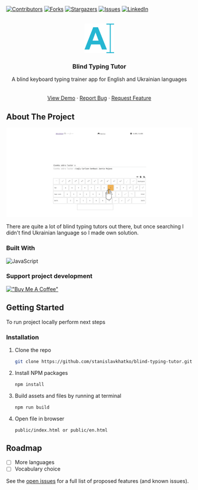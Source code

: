 <a name="readme-top"></a>

[![Contributors][contributors-shield]][contributors-url]
[![Forks][forks-shield]][forks-url]
[![Stargazers][stars-shield]][stars-url]
[![Issues][issues-shield]][issues-url]
[![LinkedIn][linkedin-shield]][linkedin-url]

<br />
<div align="center">
  <a href="https://github.com/stanislavkhatko/blind-typing-tutor">
    <img src="public/favicon/favicon.png" alt="Logo" width="80" height="80">
  </a>

<h3 align="center">Blind Typing Tutor</h3>

  <p align="center">
    A blind keyboard typing trainer app for English and Ukrainian languages
    <br />
    <br />
    <br />
    <a href="https://typot.netlify.app/en.html">View Demo</a>
    ·
    <a href="https://github.com/stanislavkhatko/blind-typing-tutor/issues">Report Bug</a>
    ·
    <a href="https://github.com/stanislavkhatko/blind-typing-tutor/issues">Request Feature</a>
  </p>
</div>


## About The Project

[![Product Name Screen Shot][product-screenshot]](https://example.com)

There are quite a lot of blind typing tutors out there, but once searching I didn't find Ukrainian language so I made own solution.


### Built With
![JavaScript][JavaScript]


### Support project development
[!["Buy Me A Coffee"](https://www.buymeacoffee.com/assets/img/custom_images/orange_img.png)](https://www.buymeacoffee.com/stanislavkhatko)



## Getting Started
To run project locally perform next steps

### Installation

1. Clone the repo
   ```sh
   git clone https://github.com/stanislavkhatko/blind-typing-tutor.git
   ```
2. Install NPM packages
   ```sh
   npm install
   ```
3. Build assets and files by running at terminal
   ```sh
   npm run build
   ```
4. Open file in browser
   ```
   public/index.html or public/en.html
   ```


## Roadmap

- [ ] More languages
- [ ] Vocabulary choice

See the [open issues](https://github.com/stanislavkhatko/blind-typing-tutor/issues) for a full list of proposed features (and known issues).


[contributors-shield]: https://img.shields.io/github/contributors/stanislavkhatko/blind-typing-tutor.svg?style=for-the-badge
[contributors-url]: https://github.com/stanislavkhatko/blind-typing-tutor/graphs/contributors
[forks-shield]: https://img.shields.io/github/forks/stanislavkhatko/blind-typing-tutor.svg?style=for-the-badge
[forks-url]: https://github.com/stanislavkhatko/blind-typing-tutor/network/members
[stars-shield]: https://img.shields.io/github/stars/stanislavkhatko/blind-typing-tutor.svg?style=for-the-badge
[stars-url]: https://github.com/stanislavkhatko/blind-typing-tutor/stargazers
[issues-shield]: https://img.shields.io/github/issues/stanislavkhatko/blind-typing-tutor.svg?style=for-the-badge
[issues-url]: https://github.com/stanislavkhatko/blind-typing-tutor/issues
[linkedin-shield]: https://img.shields.io/badge/-LinkedIn-black.svg?style=for-the-badge&logo=linkedin&colorB=555
[linkedin-url]: https://linkedin.com/in/stanislav-khatko
[product-screenshot]: screenshot.png
[JavaScript]: https://img.shields.io/badge/logo-javascript-blue?logo=javascript
